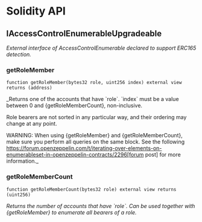 # Solidity API

## IAccessControlEnumerableUpgradeable

_External interface of AccessControlEnumerable declared to support ERC165 detection._

### getRoleMember

```solidity
function getRoleMember(bytes32 role, uint256 index) external view returns (address)
```

_Returns one of the accounts that have &#x60;role&#x60;. &#x60;index&#x60; must be a
value between 0 and {getRoleMemberCount}, non-inclusive.

Role bearers are not sorted in any particular way, and their ordering may
change at any point.

WARNING: When using {getRoleMember} and {getRoleMemberCount}, make sure
you perform all queries on the same block. See the following
https://forum.openzeppelin.com/t/iterating-over-elements-on-enumerableset-in-openzeppelin-contracts/2296[forum post]
for more information._

### getRoleMemberCount

```solidity
function getRoleMemberCount(bytes32 role) external view returns (uint256)
```

_Returns the number of accounts that have &#x60;role&#x60;. Can be used
together with {getRoleMember} to enumerate all bearers of a role._

